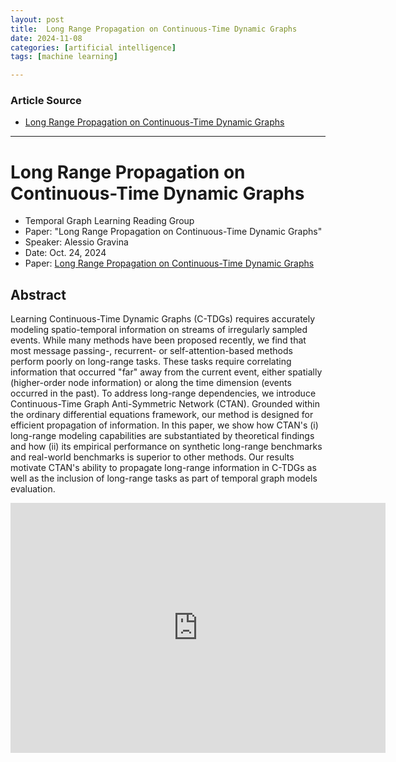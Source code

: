 ```yaml
---
layout: post
title:  Long Range Propagation on Continuous-Time Dynamic Graphs
date: 2024-11-08
categories: [artificial intelligence]
tags: [machine learning]

---
```


### Article Source


* [Long Range Propagation on Continuous-Time Dynamic Graphs](https://www.youtube.com/watch?v=LOF6fvV5XUc)

---

# Long Range Propagation on Continuous-Time Dynamic Graphs


* Temporal Graph Learning Reading Group
* Paper: "Long Range Propagation on Continuous-Time Dynamic Graphs"
* Speaker: Alessio Gravina
* Date: Oct. 24, 2024
* Paper: [Long Range Propagation on Continuous-Time Dynamic Graphs](https://arxiv.org/abs/2406.02740)

## Abstract
Learning Continuous-Time Dynamic Graphs (C-TDGs) requires accurately modeling spatio-temporal information on streams of irregularly sampled events. While many methods have been proposed recently, we find that most message passing-, recurrent- or self-attention-based methods perform poorly on long-range tasks. These tasks require correlating information that occurred "far" away from the current event, either spatially (higher-order node information) or along the time dimension (events occurred in the past). To address long-range dependencies, we introduce Continuous-Time Graph Anti-Symmetric Network (CTAN). Grounded within the ordinary differential equations framework, our method is designed for efficient propagation of information. In this paper, we show how CTAN's (i) long-range modeling capabilities are substantiated by theoretical findings and how (ii) its empirical performance on synthetic long-range benchmarks and real-world benchmarks is superior to other methods. Our results motivate CTAN's ability to propagate long-range information in C-TDGs as well as the inclusion of long-range tasks as part of temporal graph models evaluation.


<iframe width="600" height="400" src="https://www.youtube.com/embed/z3sgrpVInz0?si=T3c4pr92GDhl5d3g" title="YouTube video player" frameborder="0" allow="accelerometer; autoplay; clipboard-write; encrypted-media; gyroscope; picture-in-picture; web-share" referrerpolicy="strict-origin-when-cross-origin" allowfullscreen></iframe>
